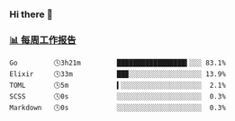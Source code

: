 ### Hi there 👋

<!-- waka-box start -->
### <a href="https://gist.github.com/b3f90cfdb958d2401b019f821c34c859" target="_blank">📊 每周工作报告</a>
```text
Go         🕓3h21m         █████████████████▍░░░ 83.1%
Elixir     🕓33m           ██▉░░░░░░░░░░░░░░░░░░ 13.9%
TOML       🕓5m            ▍░░░░░░░░░░░░░░░░░░░░  2.1%
SCSS       🕓0s            ░░░░░░░░░░░░░░░░░░░░░  0.3%
Markdown   🕓0s            ░░░░░░░░░░░░░░░░░░░░░  0.3%
```
<!-- waka-box end -->

<!--
**yiningv/yiningv** is a ✨ _special_ ✨ repository because its `README.md` (this file) appears on your GitHub profile.
Here are some ideas to get you started:
- 🔭 I’m currently working on ...
- 🌱 I’m currently learning ...
- 👯 I’m looking to collaborate on ...
- 🤔 I’m looking for help with ...
- 💬 Ask me about ...
- 📫 How to reach me: ...
- 😄 Pronouns: ...
- ⚡ Fun fact: ...
-->
